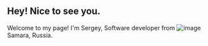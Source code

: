 ## Hey! Nice to see you.

Welcome to my page!
I'm Sergey, Software developer from ![image](https://github.com/BlackDaber/BlackDaber/assets/127612321/c0364343-80d7-42b9-94b8-21d3155c9445)
 Samara, Russia.
